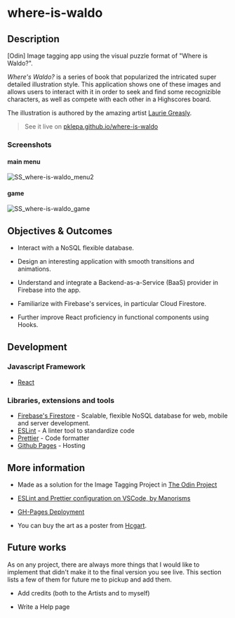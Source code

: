 # where-is-waldo

## Description

[Odin] Image tagging app using the visual puzzle format of "Where is Waldo?".

_Where's Waldo?_ is a series of book that popularized the intricated super detailed illustration style. This application shows one of these images and allows users to interact with it in order to seek and find some recognizible characters, as well as compete with each other in a Highscores board.

The illustration is authored by the amazing artist [Laurie Greasly](https://twitter.com/lauriegreasley).

> See it live on [pklepa.github.io/where-is-waldo](https://pklepa.github.io/where-is-waldo/)

### Screenshots

#### main menu

![SS_where-is-waldo_menu2](https://user-images.githubusercontent.com/22618438/92652730-b9532580-f2c3-11ea-8106-1663258090f2.png)

#### game

![SS_where-is-waldo_game](https://user-images.githubusercontent.com/22618438/92652759-c3752400-f2c3-11ea-9f4b-bb0d687b1675.png)

## Objectives & Outcomes

- Interact with a NoSQL flexible database.

- Design an interesting application with smooth transitions and animations.

- Understand and integrate a Backend-as-a-Service (BaaS) provider in Firebase into the app.

- Familiarize with Firebase's services, in particular Cloud Firestore.

- Further improve React proficiency in functional components using Hooks.

## Development

### Javascript Framework

- [React](https://github.com/facebook/create-react-app)

### Libraries, extensions and tools

- [Firebase's Firestore](https://firebase.google.com/docs/firestore) - Scalable, flexible NoSQL database for web, mobile and server development.
- [ESLint](https://eslint.org/) - A linter tool to standardize code
- [Prettier](https://prettier.io/) - Code formatter
- [Github Pages](https://pages.github.com/) - Hosting

## More information

- Made as a solution for the Image Tagging Project in [The Odin Project](https://www.theodinproject.com/courses/javascript/lessons/where-s-waldo-a-photo-tagging-app-javascript)

- [ESLint and Prettier configuration on VSCode, by Manorisms](https://www.youtube.com/watch?v=bfyI9yl3qfE)

- [GH-Pages Deployment](https://dev.to/yuribenjamin/how-to-deploy-react-app-in-github-pages-2a1f)

- You can buy the art as a poster from [Hcgart](https://hcgart.com/products/the-raid-3-scourge-of-the-machines-screen-print-by-laurie-greasley).

## Future works

As on any project, there are always more things that I would like to implement that didn't make it to the final version you see live. This section lists a few of them for future me to pickup and add them.

- Add credits (both to the Artists and to myself)

- Write a Help page
